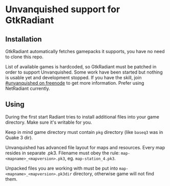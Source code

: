 Unvanquished support for GtkRadiant
===================================

Installation
------------

GtkRadiant automatically fetches gamepacks it supports, you have no need to clone this repo.

List of available games is hardcoded, so GtkRadiant must be patched in order to support Unvanquished. Some work have been started but nothing is usable yet and development stopped. If you have the skill, join [#unvanquished on freenode](http://webchat.freenode.net/?channels=%23unvanquished) to get more information. Prefer using NetRadiant currently.

Using
-----

During the first start Radiant tries to install additional files into your game directory.
Make sure it's writable for you.

Keep in mind game directory must contain `pkg` directory (like `baseq3` was in Quake 3 dir).

Unvanquished has advanced file layout for maps and resources. Every map resides in separate .pk3.
Filename must obey the rule: `map-<mapname>_<mapversion>.pk3`, eg. `map-station_4.pk3`.

Unpacked files you are working with must be put into `map-<mapname>_<mapversion>.pk3dir` directory,
otherwise game will not find them.
